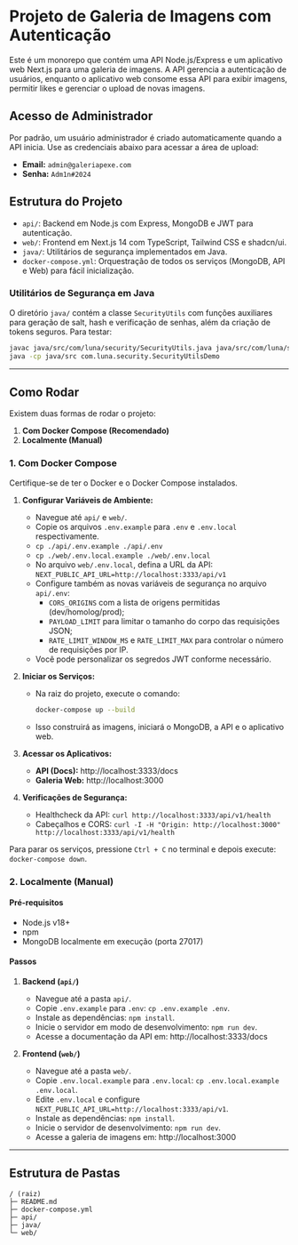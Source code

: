  
# Projeto de Galeria de Imagens com Autenticação

Este é um monorepo que contém uma API Node.js/Express e um aplicativo web Next.js para uma galeria de imagens. A API gerencia a autenticação de usuários, enquanto o aplicativo web consome essa API para exibir imagens, permitir likes e gerenciar o upload de novas imagens.

## Acesso de Administrador

Por padrão, um usuário administrador é criado automaticamente quando a API inicia.
Use as credenciais abaixo para acessar a área de upload:

- **Email:** `admin@galeriapexe.com`
- **Senha:** `Adm1n#2024`

## Estrutura do Projeto

- `api/`: Backend em Node.js com Express, MongoDB e JWT para autenticação.
- `web/`: Frontend em Next.js 14 com TypeScript, Tailwind CSS e shadcn/ui.
- `java/`: Utilitários de segurança implementados em Java.
- `docker-compose.yml`: Orquestração de todos os serviços (MongoDB, API e Web) para fácil inicialização.

### Utilitários de Segurança em Java

O diretório `java/` contém a classe `SecurityUtils` com funções auxiliares para geração de salt, hash e verificação de senhas, além da criação de tokens seguros. Para testar:

```bash
javac java/src/com/luna/security/SecurityUtils.java java/src/com/luna/security/SecurityUtilsDemo.java
java -cp java/src com.luna.security.SecurityUtilsDemo
```


---

## Como Rodar

Existem duas formas de rodar o projeto:

1.  **Com Docker Compose (Recomendado)**
2.  **Localmente (Manual)**

### 1. Com Docker Compose

Certifique-se de ter o Docker e o Docker Compose instalados.

1.  **Configurar Variáveis de Ambiente:**
    * Navegue até `api/` e `web/`.
    * Copie os arquivos `.env.example` para `.env` e `.env.local` respectivamente.
    * `cp ./api/.env.example ./api/.env`
    * `cp ./web/.env.local.example ./web/.env.local`
    * No arquivo `web/.env.local`, defina a URL da API:
      `NEXT_PUBLIC_API_URL=http://localhost:3333/api/v1`
    * Configure também as novas variáveis de segurança no arquivo `api/.env`:
      - `CORS_ORIGINS` com a lista de origens permitidas (dev/homolog/prod);
      - `PAYLOAD_LIMIT` para limitar o tamanho do corpo das requisições JSON;
      - `RATE_LIMIT_WINDOW_MS` e `RATE_LIMIT_MAX` para controlar o número de requisições por IP.
    * Você pode personalizar os segredos JWT conforme necessário.

2.  **Iniciar os Serviços:**
    * Na raiz do projeto, execute o comando:
        ```bash
        docker-compose up --build
        ```
    * Isso construirá as imagens, iniciará o MongoDB, a API e o aplicativo web.

3.  **Acessar os Aplicativos:**
    * **API (Docs):** http://localhost:3333/docs
    * **Galeria Web:** http://localhost:3000

4.  **Verificações de Segurança:**
    * Healthcheck da API: `curl http://localhost:3333/api/v1/health`
    * Cabeçalhos e CORS: `curl -I -H "Origin: http://localhost:3000" http://localhost:3333/api/v1/health`

Para parar os serviços, pressione `Ctrl + C` no terminal e depois execute: `docker-compose down`.

### 2. Localmente (Manual)

#### Pré-requisitos

* Node.js v18+
* npm
* MongoDB localmente em execução (porta 27017)

#### Passos

1.  **Backend (`api/`)**
    * Navegue até a pasta `api/`.
    * Copie `.env.example` para `.env`: `cp .env.example .env`.
    * Instale as dependências: `npm install`.
    * Inicie o servidor em modo de desenvolvimento: `npm run dev`.
    * Acesse a documentação da API em: http://localhost:3333/docs

2.  **Frontend (`web/`)**
    * Navegue até a pasta `web/`.
    * Copie `.env.local.example` para `.env.local`: `cp .env.local.example .env.local`.
    * Edite `.env.local` e configure `NEXT_PUBLIC_API_URL=http://localhost:3333/api/v1`.
    * Instale as dependências: `npm install`.
    * Inicie o servidor de desenvolvimento: `npm run dev`.
    * Acesse a galeria de imagens em: http://localhost:3000

---

## Estrutura de Pastas

```
/ (raiz)
├─ README.md
├─ docker-compose.yml
├─ api/
├─ java/
└─ web/
```

